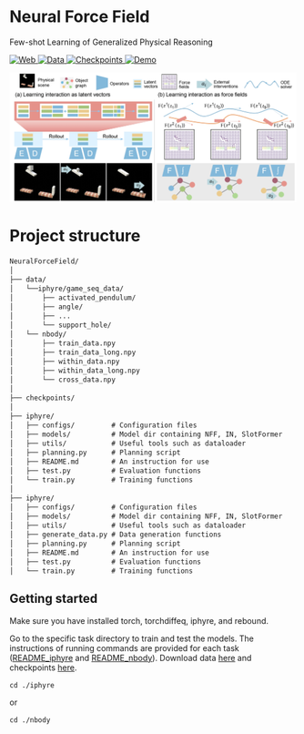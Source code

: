# Neural Force Field

Few-shot Learning of Generalized Physical Reasoning

<p align="left">
    <a href='https://NeuralForceField.github.io/'>
    <img src='https://img.shields.io/badge/Web-Page-yellow?style=plastic&logo=Google%20chrome&logoColor=yellow' alt='Web'>
    </a>
    <a href='https://drive.google.com/file/d/14IQ-DkVIQ0pvI9uXSgrc6j9Wjk1E5LwC/view?usp=sharing'>
    <img src='https://img.shields.io/badge/Data-GoogleDrive-blue?style=plastic&logo=Google%20chrome&logoColor=blue' alt='Data'>
    </a>
    <a href='https://drive.google.com/file/d/1YDnf0G4eayAzBhTmJSC3kDYfBym57qk8/view?usp=sharing'>
    <img src='https://img.shields.io/badge/Checkpoints-GoogleDrive-green?style=plastic&logo=Google%20chrome&logoColor=green' alt='Checkpoints'>
    </a>
    <a href='https://vimeo.com/1055247476'>
      <img src='https://img.shields.io/badge/Demo-Vimeo-red?style=plastic&logo=Vimeo&logoColor=red' alt='Demo'>
    </a>
</p>

<img src='./images/overview.jpg'>

# Project structure
```
NeuralForceField/
│
├── data/
│   └──iphyre/game_seq_data/
│       ├── activated_pendulum/
│       ├── angle/
│       ├── ...
│       └── support_hole/
│   └── nbody/
│       ├── train_data.npy
│       ├── train_data_long.npy
│       ├── within_data.npy
│       ├── within_data_long.npy
│       └── cross_data.npy
│
├── checkpoints/          
│
├── iphyre/             
│   ├── configs/         # Configuration files
│   ├── models/          # Model dir containing NFF, IN, SlotFormer
│   ├── utils/           # Useful tools such as dataloader
│   ├── planning.py      # Planning script
│   ├── README.md        # An instruction for use
│   ├── test.py          # Evaluation functions
│   └── train.py         # Training functions
│
├── iphyre/             
│   ├── configs/         # Configuration files
│   ├── models/          # Model dir containing NFF, IN, SlotFormer
│   ├── utils/           # Useful tools such as dataloader
│   ├── generate_data.py # Data generation functions
│   ├── planning.py      # Planning script
│   ├── README.md        # An instruction for use
│   ├── test.py          # Evaluation functions
│   └── train.py         # Training functions
```
## Getting started
Make sure you have installed torch, torchdiffeq, iphyre, and rebound.

Go to the specific task directory to train and test the models. The instructions of running commands are provided for each task ([README_iphyre](./iphyre/README.md) and [README_nbody](./nbody/README.md)). Download data [here](https://drive.google.com/file/d/14IQ-DkVIQ0pvI9uXSgrc6j9Wjk1E5LwC/view?usp=sharing) and checkpoints [here](https://drive.google.com/file/d/1YDnf0G4eayAzBhTmJSC3kDYfBym57qk8/view?usp=sharing).
```
cd ./iphyre
```

or

```
cd ./nbody
```
